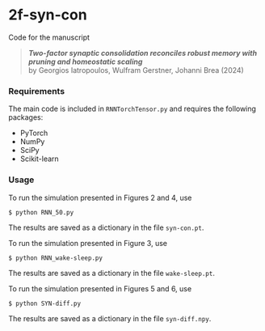 # 2f-syn-con

Code for the  manuscript
   > ***Two-factor synaptic consolidation reconciles robust memory with pruning and homeostatic scaling***<br>
     by Georgios Iatropoulos, Wulfram Gerstner, Johanni Brea (2024)

### Requirements
The main code is included in `RNNTorchTensor.py` and requires the following packages:
- PyTorch
- NumPy
- SciPy
- Scikit-learn

### Usage
To run the simulation presented in Figures 2 and 4, use
```
$ python RNN_50.py
```
The results are saved as a dictionary in the file `syn-con.pt`.

To run the simulation presented in Figure 3, use
```
$ python RNN_wake-sleep.py
```
The results are saved as a dictionary in the file `wake-sleep.pt`.

To run the simulation presented in Figures 5 and 6, use
```
$ python SYN-diff.py
```
The results are saved as a dictionary in the file `syn-diff.npy`.
